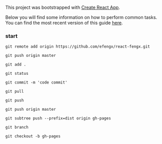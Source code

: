 This project was bootstrapped with [Create React App](https://github.com/facebookincubator/create-react-app).

Below you will find some information on how to perform common tasks.<br>
You can find the most recent version of this guide [here](https://github.com/facebookincubator/create-react-app/blob/master/packages/react-scripts/template/README.md).

### start
```text
git remote add origin https://github.com/efengx/react-fengx.git

git push origin master

git add .

git status

git commit -m 'code commit'

git pull

git push

git push origin master

git subtree push --prefix=dist origin gh-pages

git branch

git checkout -b gh-pages
```
